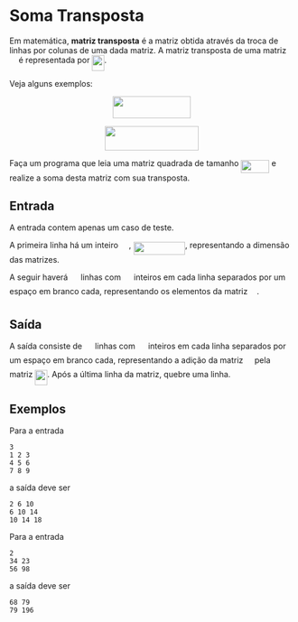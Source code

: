 # Soma Transposta

Em matemática, **matriz transposta** é a matriz obtida através da
troca de linhas por colunas de uma dada matriz. A matriz transposta
de uma matriz <img src="https://rawgit.com/alessandrojean/POO-2018.2/master/svgs/53d147e7f3fe6e47ee05b88b166bd3f6.svg?invert_in_darkmode" align=middle width=12.328800000000005pt height=22.46574pt/> é representada por <img src="https://rawgit.com/alessandrojean/POO-2018.2/master/svgs/99f7812af37ee7004df7177a1e821ec5.svg?invert_in_darkmode" align=middle width=21.862500000000004pt height=27.656969999999987pt/>.

Veja alguns exemplos:

<p align="center"><img src="https://rawgit.com/alessandrojean/POO-2018.2/master/svgs/c764688ca8000794d79688a9f589a558.svg?invert_in_darkmode" align=middle width=137.296335pt height=39.45249pt/></p>

<p align="center"><img src="https://rawgit.com/alessandrojean/POO-2018.2/master/svgs/efe947538344aab7a956ae30d6058ac4.svg?invert_in_darkmode" align=middle width=165.60719999999998pt height=43.251615pt/></p>

Faça um programa que leia uma matriz quadrada de tamanho <img src="https://rawgit.com/alessandrojean/POO-2018.2/master/svgs/a964749a6b635295960fe89162eda4de.svg?invert_in_darkmode" align=middle width=50.091195pt height=22.46574pt/> 
e realize a soma desta matriz com sua transposta.

## Entrada

A entrada contem apenas um caso de teste.

A primeira linha há um inteiro <img src="https://rawgit.com/alessandrojean/POO-2018.2/master/svgs/f9c4988898e7f532b9f826a75014ed3c.svg?invert_in_darkmode" align=middle width=14.999985000000004pt height=22.46574pt/>, <img src="https://rawgit.com/alessandrojean/POO-2018.2/master/svgs/086ffa642ea3ceb92535d0d050e5b5cc.svg?invert_in_darkmode" align=middle width=91.712115pt height=22.46574pt/>, representando
a dimensão das matrizes.

A seguir haverá <img src="https://rawgit.com/alessandrojean/POO-2018.2/master/svgs/f9c4988898e7f532b9f826a75014ed3c.svg?invert_in_darkmode" align=middle width=14.999985000000004pt height=22.46574pt/> linhas com <img src="https://rawgit.com/alessandrojean/POO-2018.2/master/svgs/f9c4988898e7f532b9f826a75014ed3c.svg?invert_in_darkmode" align=middle width=14.999985000000004pt height=22.46574pt/> inteiros em cada linha
separados por um espaço em branco cada, representando 
os elementos da matriz <img src="https://rawgit.com/alessandrojean/POO-2018.2/master/svgs/53d147e7f3fe6e47ee05b88b166bd3f6.svg?invert_in_darkmode" align=middle width=12.328800000000005pt height=22.46574pt/>.

## Saída

A saída consiste de <img src="https://rawgit.com/alessandrojean/POO-2018.2/master/svgs/f9c4988898e7f532b9f826a75014ed3c.svg?invert_in_darkmode" align=middle width=14.999985000000004pt height=22.46574pt/> linhas com <img src="https://rawgit.com/alessandrojean/POO-2018.2/master/svgs/f9c4988898e7f532b9f826a75014ed3c.svg?invert_in_darkmode" align=middle width=14.999985000000004pt height=22.46574pt/> inteiros em cada linha separados
por um espaço em branco cada, representando a adição da matriz <img src="https://rawgit.com/alessandrojean/POO-2018.2/master/svgs/53d147e7f3fe6e47ee05b88b166bd3f6.svg?invert_in_darkmode" align=middle width=12.328800000000005pt height=22.46574pt/>
pela matriz <img src="https://rawgit.com/alessandrojean/POO-2018.2/master/svgs/99f7812af37ee7004df7177a1e821ec5.svg?invert_in_darkmode" align=middle width=21.862500000000004pt height=27.656969999999987pt/>. Após a última linha da matriz, quebre uma linha.

## Exemplos

Para a entrada

    3
    1 2 3
    4 5 6
    7 8 9

a saída deve ser

    2 6 10
    6 10 14
    10 14 18

Para a entrada

    2
    34 23
    56 98

a saída deve ser

    68 79
    79 196
